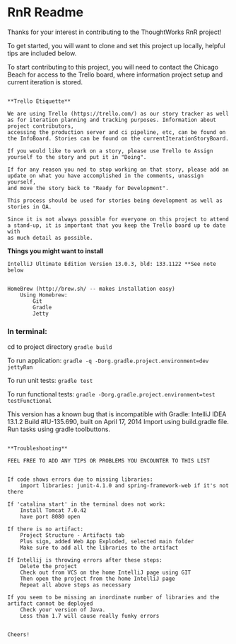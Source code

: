 # RnR Readme

Thanks for your interest in contributing to the ThoughtWorks RnR project!

To get started, you will want to clone and set this project up locally, helpful tips are included below.

To start contributing to this project, you will need to contact the Chicago Beach for access to the Trello board,
where information project setup and current iteration is stored.
~~~~~~~~~

**Trello Etiquette**

We are using Trello (https://trello.com/) as our story tracker as well as for iteration planning and tracking purposes. Information about project contributors,
accessing the production server and ci pipeline, etc, can be found on the InfoBoard. Stories can be found on the currentIterationStoryBoard.

If you would like to work on a story, please use Trello to Assign yourself to the story and put it in "Doing".

If for any reason you ned to stop working on that story, please add an update on what you have accomplished in the comments, unassign yourself,
and move the story back to "Ready for Development".

This process should be used for stories being development as well as stories in QA.

Since it is not always possible for everyone on this project to attend a stand-up, it is important that you keep the Trello board up to date with
as much detail as possible.

~~~~~~~~~~~~~

**Things you might want to install**

    IntelliJ Ultimate Edition Version 13.0.3, bld: 133.1122 **See note below


    HomeBrew (http://brew.sh/ -- makes installation easy)
        Using Homebrew:
            Git
            Gradle
            Jetty


### In terminal:
cd to project directory
```gradle build```

To run application:
```gradle -q -Dorg.gradle.project.environment=dev jettyRun```

To run unit tests:
```gradle test```

To run functional tests:
```gradle -Dorg.gradle.project.environment=test testFunctional```


This version has a known bug that is incompatible with Gradle:
IntelliJ IDEA 13.1.2
Build #IU-135.690, built on April 17, 2014
Import using build.gradle file.
Run tasks using gradle toolbuttons.

~~~

**Troubleshooting**

FEEL FREE TO ADD ANY TIPS OR PROBLEMS YOU ENCOUNTER TO THIS LIST


If code shows errors due to missing libraries:
	import libraries: junit-4.1.0 and spring-framework-web if it's not there

If 'catalina start' in the terminal does not work:
	Install Tomcat 7.0.42
	have port 8080 open

If there is no artifact:
	Project Structure - Artifacts tab
	Plus sign, added Web App Exploded, selected main folder
	Make sure to add all the libraries to the artifact

If Intellij is throwing errors after these steps:
    Delete the project
    Check out from VCS on the home IntelliJ page using GIT
    Then open the project from the home IntelliJ page
    Repeat all above steps as necessary

If you seem to be missing an inordinate number of libraries and the artifact cannot be deployed
    Check your version of Java.
    Less than 1.7 will cause really funky errors
    

Cheers!
